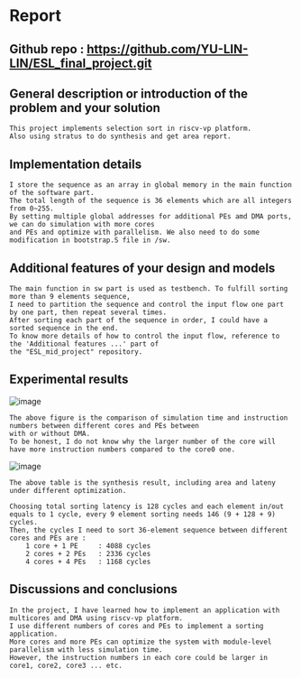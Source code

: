 # Report

## Github repo : https://github.com/YU-LIN-LIN/ESL_final_project.git  

## General description or introduction of the problem and your solution
    This project implements selection sort in riscv-vp platform.  
    Also using stratus to do synthesis and get area report.

## Implementation details
    I store the sequence as an array in global memory in the main function of the software part.  
    The total length of the sequence is 36 elements which are all integers from 0~255.  
    By setting multiple global addresses for additional PEs amd DMA ports, we can do simulation with more cores  
    and PEs and optimize with parallelism. We also need to do some modification in bootstrap.S file in /sw.

## Additional features of your design and models
    The main function in sw part is used as testbench. To fulfill sorting more than 9 elements sequence,  
    I need to partition the sequence and control the input flow one part by one part, then repeat several times.
    After sorting each part of the sequence in order, I could have a sorted sequence in the end.
    To know more details of how to control the input flow, reference to the 'Additional features ...' part of  
    the "ESL_mid_project" repository.

## Experimental results
![image](https://user-images.githubusercontent.com/61815140/172055798-22127986-9e65-4be2-88a4-4c9343ede28a.png)

    The above figure is the comparison of simulation time and instruction numbers between different cores and PEs between  
    with or without DMA.  
    To be honest, I do not know why the larger number of the core will have more instruction numbers compared to the core0 one.    

![image](https://user-images.githubusercontent.com/61815140/172052134-96668124-39a0-43ba-aadc-5c5c074be86e.png)

    The above table is the synthesis result, including area and lateny under different optimization.
    
    Choosing total sorting latency is 128 cycles and each element in/out equals to 1 cycle, every 9 element sorting needs 146 (9 + 128 + 9) cycles.  
    Then, the cycles I need to sort 36-element sequence between different cores and PEs are :
        1 core + 1 PE     : 4088 cycles  
        2 cores + 2 PEs   : 2336 cycles  
        4 cores + 4 PEs   : 1168 cycles

## Discussions and conclusions
    In the project, I have learned how to implement an application with multicores and DMA using riscv-vp platform.
    I use different numbers of cores and PEs to implement a sorting application.  
    More cores and more PEs can optimize the system with module-level parallelism with less simulation time.  
    However, the instruction numbers in each core could be larger in core1, core2, core3 ... etc.
